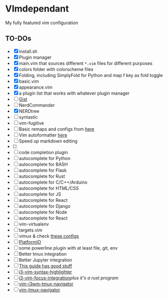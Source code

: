 # VImdependant

My fully featured vim configuration

## TO-DOs
- [x] install.sh
- [x] Plugin manager
- [x] main.vim that sources different `*.vim` files for different purposes
- [x] colors folder with colorscheme files
- [x] Folding, including SimplyFold for Python and map f key as fold toggle
- [x] basic.vim
- [x] appearance.vim
- [x] a plugin list that works with whatever plugin manager
- [ ] [Gist](https://github.com/mattn/gist-vim)
- [ ] NerdCommander
- [x] NERDtree
- [ ] syntastic
- [ ] vim-fugitive
- [ ] Basic remaps and configs from [here](http://marcgg.com/blog/2016/03/01/vimrc-example/)
- [ ] Vim autoformatter [here](https://github.com/chiel92/vim-autoformat)
- [ ] Speed up markdown editing
- [ ] 
- [ ] code completion plugin
- [ ] autocomplete for Python
- [ ] autocomplete for BASH
- [ ] autocomplete for Flask
- [ ] autocomplete for Rust
- [ ] autocomplete for C/C++/Arduino
- [ ] autocomplete for HTML/CSS
- [ ] autocomplete for JS
- [ ] autocomplete for React
- [ ] autocomplete for Django
- [ ] autocomplete for Node
- [ ] autocomplete for React
- [ ] vim-virtualenv
- [ ] targets.vim
- [ ] vimux & check [these configs](https://blog.bugsnag.com/tmux-and-vim/)
- [ ] [PlatformIO](http://docs.platformio.org/en/latest/ide/vim.html)
- [ ] some powerline plugin with at least file, git, env
- [ ] Better tmux integration
- [ ] Better Jupyter integration
- [ ] [This guide has good stuff](https://teamgaslight.com/blog/vim-plus-tmux-a-perfect-match)
- [ ] [i3-vim-syntax-highlighter](https://github.com/PotatoesMaster/i3-vim-syntax)
- [ ] [i3-vim-focus-integration](https://github.com/jwilm/i3-vim-focus)*plus it's a rust program*
- [ ] [vim-i3wm-tmux-navigator](https://github.com/fogine/vim-i3wm-tmux-navigator)
- [ ] [vim-tmux-navigator](https://github.com/christoomey/vim-tmux-navigator)
